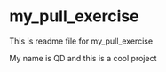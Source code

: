 # my_pull_exercise

This is readme file for my_pull_exercise 

My name is QD and this is a cool project 
